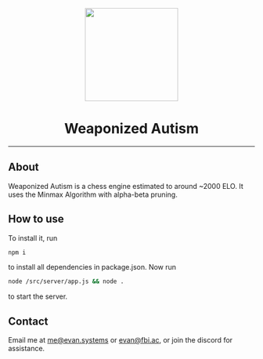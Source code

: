 <div align=center>
<img src="https://files.doxbin.gg/y32n2yLw.png" height=190>
<h1>Weaponized Autism </h1>
<hr>
</div>

<div align=left>

## About
Weaponized Autism is a chess engine estimated to around ~2000 ELO.
It uses the Minmax Algorithm with alpha-beta pruning.

## How to use

To install it, run 
```bash
npm i
```
to install all dependencies in package.json.
Now run
```bash
node /src/server/app.js && node .
```
to start the server. 

## Contact
Email me at me@evan.systems or evan@fbi.ac, or join the discord for assistance.


</div>
